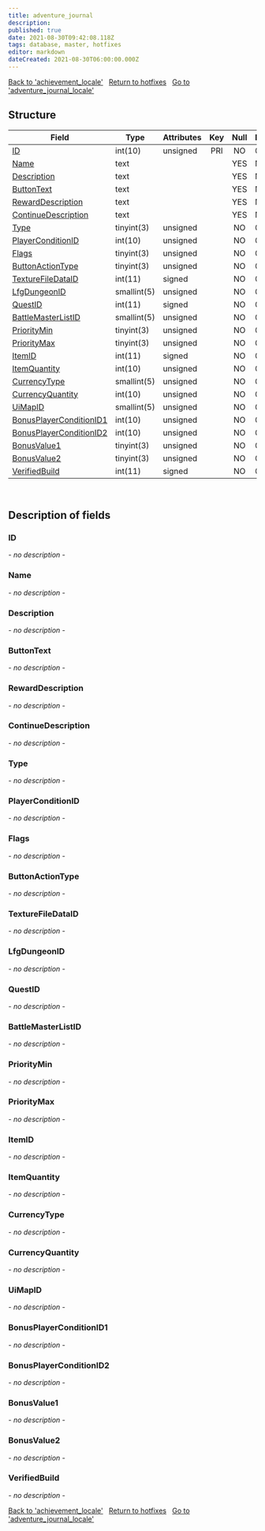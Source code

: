 ```yaml
---
title: adventure_journal
description: 
published: true
date: 2021-08-30T09:42:08.118Z
tags: database, master, hotfixes
editor: markdown
dateCreated: 2021-08-30T06:00:00.000Z
---
```


<a href="https://dev.trinitycore.info/en/database/master/hotfixes/achievement_locale" class="mt-5 v-btn v-btn--depressed v-btn--flat v-btn--outlined theme--light v-size--default darkblue--text text--lighten-3"><span class="v-btn__content"><i aria-hidden="true" class="v-icon notranslate v-icon--left mdi mdi-arrow-left theme--light"></i><span>Back to 'achievement_locale'</span></span></a>&nbsp;&nbsp;&nbsp;<a href="https://dev.trinitycore.info/en/database/master/hotfixes/home" class="mt-5 v-btn v-btn--depressed v-btn--flat v-btn--outlined theme--light v-size--default darkblue--text text--lighten-3"><span class="v-btn__content"><i aria-hidden="true" class="v-icon notranslate v-icon--left mdi mdi-home-outline theme--light"></i><span>Return to hotfixes</span></span></a>&nbsp;&nbsp;&nbsp;<a href="https://dev.trinitycore.info/en/database/master/hotfixes/adventure_journal_locale" class="mt-5 v-btn v-btn--depressed v-btn--flat v-btn--outlined theme--light v-size--default darkblue--text text--lighten-3"><span class="v-btn__content"><span>Go to 'adventure_journal_locale'</span><i aria-hidden="true" class="v-icon notranslate v-icon--right mdi mdi-arrow-right theme--light"></i></span></a>

## Structure

| Field | Type | Attributes | Key | Null | Default | Extra | Comment |
| --- | --- | --- | :---: | :---: | --- | --- | --- |
| [ID](#ID) | int(10) | unsigned | PRI | NO | 0 |  |  |
| [Name](#Name) | text |  |  | YES | NULL |  |  |
| [Description](#Description) | text |  |  | YES | NULL |  |  |
| [ButtonText](#ButtonText) | text |  |  | YES | NULL |  |  |
| [RewardDescription](#RewardDescription) | text |  |  | YES | NULL |  |  |
| [ContinueDescription](#ContinueDescription) | text |  |  | YES | NULL |  |  |
| [Type](#Type) | tinyint(3) | unsigned |  | NO | 0 |  |  |
| [PlayerConditionID](#PlayerConditionID) | int(10) | unsigned |  | NO | 0 |  |  |
| [Flags](#Flags) | tinyint(3) | unsigned |  | NO | 0 |  |  |
| [ButtonActionType](#ButtonActionType) | tinyint(3) | unsigned |  | NO | 0 |  |  |
| [TextureFileDataID](#TextureFileDataID) | int(11) | signed |  | NO | 0 |  |  |
| [LfgDungeonID](#LfgDungeonID) | smallint(5) | unsigned |  | NO | 0 |  |  |
| [QuestID](#QuestID) | int(11) | signed |  | NO | 0 |  |  |
| [BattleMasterListID](#BattleMasterListID) | smallint(5) | unsigned |  | NO | 0 |  |  |
| [PriorityMin](#PriorityMin) | tinyint(3) | unsigned |  | NO | 0 |  |  |
| [PriorityMax](#PriorityMax) | tinyint(3) | unsigned |  | NO | 0 |  |  |
| [ItemID](#ItemID) | int(11) | signed |  | NO | 0 |  |  |
| [ItemQuantity](#ItemQuantity) | int(10) | unsigned |  | NO | 0 |  |  |
| [CurrencyType](#CurrencyType) | smallint(5) | unsigned |  | NO | 0 |  |  |
| [CurrencyQuantity](#CurrencyQuantity) | int(10) | unsigned |  | NO | 0 |  |  |
| [UiMapID](#UiMapID) | smallint(5) | unsigned |  | NO | 0 |  |  |
| [BonusPlayerConditionID1](#BonusPlayerConditionID1) | int(10) | unsigned |  | NO | 0 |  |  |
| [BonusPlayerConditionID2](#BonusPlayerConditionID2) | int(10) | unsigned |  | NO | 0 |  |  |
| [BonusValue1](#BonusValue1) | tinyint(3) | unsigned |  | NO | 0 |  |  |
| [BonusValue2](#BonusValue2) | tinyint(3) | unsigned |  | NO | 0 |  |  |
| [VerifiedBuild](#VerifiedBuild) | int(11) | signed |  | NO | 0 |  |  |
&nbsp;
## Description of fields

### ID
*- no description -*
&nbsp;

### Name
*- no description -*
&nbsp;

### Description
*- no description -*
&nbsp;

### ButtonText
*- no description -*
&nbsp;

### RewardDescription
*- no description -*
&nbsp;

### ContinueDescription
*- no description -*
&nbsp;

### Type
*- no description -*
&nbsp;

### PlayerConditionID
*- no description -*
&nbsp;

### Flags
*- no description -*
&nbsp;

### ButtonActionType
*- no description -*
&nbsp;

### TextureFileDataID
*- no description -*
&nbsp;

### LfgDungeonID
*- no description -*
&nbsp;

### QuestID
*- no description -*
&nbsp;

### BattleMasterListID
*- no description -*
&nbsp;

### PriorityMin
*- no description -*
&nbsp;

### PriorityMax
*- no description -*
&nbsp;

### ItemID
*- no description -*
&nbsp;

### ItemQuantity
*- no description -*
&nbsp;

### CurrencyType
*- no description -*
&nbsp;

### CurrencyQuantity
*- no description -*
&nbsp;

### UiMapID
*- no description -*
&nbsp;

### BonusPlayerConditionID1
*- no description -*
&nbsp;

### BonusPlayerConditionID2
*- no description -*
&nbsp;

### BonusValue1
*- no description -*
&nbsp;

### BonusValue2
*- no description -*
&nbsp;

### VerifiedBuild
*- no description -*
&nbsp;

<a href="https://dev.trinitycore.info/en/database/master/hotfixes/achievement_locale" class="mt-5 v-btn v-btn--depressed v-btn--flat v-btn--outlined theme--light v-size--default darkblue--text text--lighten-3"><span class="v-btn__content"><i aria-hidden="true" class="v-icon notranslate v-icon--left mdi mdi-arrow-left theme--light"></i><span>Back to 'achievement_locale'</span></span></a>&nbsp;&nbsp;&nbsp;<a href="https://dev.trinitycore.info/en/database/master/hotfixes/home" class="mt-5 v-btn v-btn--depressed v-btn--flat v-btn--outlined theme--light v-size--default darkblue--text text--lighten-3"><span class="v-btn__content"><i aria-hidden="true" class="v-icon notranslate v-icon--left mdi mdi-home-outline theme--light"></i><span>Return to hotfixes</span></span></a>&nbsp;&nbsp;&nbsp;<a href="https://dev.trinitycore.info/en/database/master/hotfixes/adventure_journal_locale" class="mt-5 v-btn v-btn--depressed v-btn--flat v-btn--outlined theme--light v-size--default darkblue--text text--lighten-3"><span class="v-btn__content"><span>Go to 'adventure_journal_locale'</span><i aria-hidden="true" class="v-icon notranslate v-icon--right mdi mdi-arrow-right theme--light"></i></span></a>

